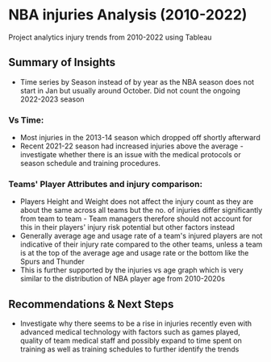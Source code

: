 # NBA injuries Analysis (2010-2022)
Project analytics injury trends from 2010-2022 using Tableau




## Summary of Insights
- Time series by Season instead of by year as the NBA season does not start in Jan but usually around October. Did not count the ongoing 2022-2023 season

### Vs Time:
- Most injuries in the 2013-14 season which dropped off shortly afterward
- Recent 2021-22 season had increased injuries above the average - investigate whether there is an issue with the medical protocols or season schedule and training procedures.

### Teams' Player Attributes and injury comparison:
- Players Height and Weight does not affect the injury count as they are about the same across all teams but the no. of injuries differ significantly from team to team - Team managers therefore should not account for this in their players' injury risk potential but other factors instead
- Generally average age and usage rate of a team's injured players are not indicative of their injury rate compared to the other teams, unless a team is at the top of the average age and usage rate or the bottom like the Spurs and Thunder
- This is further supported by the injuries vs age graph which is very similar to the distribution of NBA player age  from 2010-2020s

## Recommendations & Next Steps
- Investigate why there seems to be a rise in injuries recently even with advanced medical technology with factors such as games played, quality of team medical staff and possibly expand to time spent on training as well as training schedules to further identify the trends


